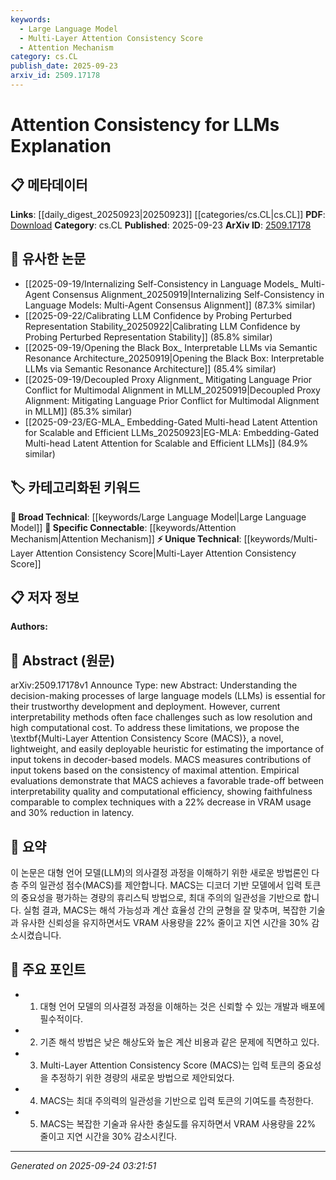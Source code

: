 ```yaml
---
keywords:
  - Large Language Model
  - Multi-Layer Attention Consistency Score
  - Attention Mechanism
category: cs.CL
publish_date: 2025-09-23
arxiv_id: 2509.17178
---
```


<!-- KEYWORD_LINKING_METADATA:
{
  "processed_timestamp": "2025-09-24T03:21:51.201211",
  "vocabulary_version": "1.0",
  "selected_keywords": [
    "Large Language Model",
    "Multi-Layer Attention Consistency Score",
    "Attention Mechanism"
  ],
  "rejected_keywords": [],
  "similarity_scores": {
    "Large Language Model": 0.85,
    "Multi-Layer Attention Consistency Score": 0.8,
    "Attention Mechanism": 0.88
  },
  "extraction_method": "AI_prompt_based",
  "budget_applied": true,
  "candidates_json": {
    "candidates": [
      {
        "surface": "Large Language Models",
        "canonical": "Large Language Model",
        "aliases": [
          "LLMs"
        ],
        "category": "broad_technical",
        "rationale": "Central to the paper's focus, linking to a broad technical concept widely used in NLP.",
        "novelty_score": 0.3,
        "connectivity_score": 0.9,
        "specificity_score": 0.5,
        "link_intent_score": 0.85
      },
      {
        "surface": "Multi-Layer Attention Consistency Score",
        "canonical": "Multi-Layer Attention Consistency Score",
        "aliases": [
          "MACS"
        ],
        "category": "unique_technical",
        "rationale": "Introduces a novel method specific to the paper, enhancing unique technical linkage.",
        "novelty_score": 0.95,
        "connectivity_score": 0.6,
        "specificity_score": 0.9,
        "link_intent_score": 0.8
      },
      {
        "surface": "Attention Mechanism",
        "canonical": "Attention Mechanism",
        "aliases": [],
        "category": "specific_connectable",
        "rationale": "Key concept in the paper, facilitating connections with related works on attention in neural networks.",
        "novelty_score": 0.4,
        "connectivity_score": 0.85,
        "specificity_score": 0.7,
        "link_intent_score": 0.88
      }
    ],
    "ban_list_suggestions": [
      "interpretability methods",
      "computational efficiency",
      "input tokens"
    ]
  },
  "decisions": [
    {
      "candidate_surface": "Large Language Models",
      "resolved_canonical": "Large Language Model",
      "decision": "linked",
      "scores": {
        "novelty": 0.3,
        "connectivity": 0.9,
        "specificity": 0.5,
        "link_intent": 0.85
      }
    },
    {
      "candidate_surface": "Multi-Layer Attention Consistency Score",
      "resolved_canonical": "Multi-Layer Attention Consistency Score",
      "decision": "linked",
      "scores": {
        "novelty": 0.95,
        "connectivity": 0.6,
        "specificity": 0.9,
        "link_intent": 0.8
      }
    },
    {
      "candidate_surface": "Attention Mechanism",
      "resolved_canonical": "Attention Mechanism",
      "decision": "linked",
      "scores": {
        "novelty": 0.4,
        "connectivity": 0.85,
        "specificity": 0.7,
        "link_intent": 0.88
      }
    }
  ]
}
-->

# Attention Consistency for LLMs Explanation

## 📋 메타데이터

**Links**: [[daily_digest_20250923|20250923]] [[categories/cs.CL|cs.CL]]
**PDF**: [Download](https://arxiv.org/pdf/2509.17178.pdf)
**Category**: cs.CL
**Published**: 2025-09-23
**ArXiv ID**: [2509.17178](https://arxiv.org/abs/2509.17178)

## 🔗 유사한 논문
- [[2025-09-19/Internalizing Self-Consistency in Language Models_ Multi-Agent Consensus Alignment_20250919|Internalizing Self-Consistency in Language Models: Multi-Agent Consensus Alignment]] (87.3% similar)
- [[2025-09-22/Calibrating LLM Confidence by Probing Perturbed Representation Stability_20250922|Calibrating LLM Confidence by Probing Perturbed Representation Stability]] (85.8% similar)
- [[2025-09-19/Opening the Black Box_ Interpretable LLMs via Semantic Resonance Architecture_20250919|Opening the Black Box: Interpretable LLMs via Semantic Resonance Architecture]] (85.4% similar)
- [[2025-09-19/Decoupled Proxy Alignment_ Mitigating Language Prior Conflict for Multimodal Alignment in MLLM_20250919|Decoupled Proxy Alignment: Mitigating Language Prior Conflict for Multimodal Alignment in MLLM]] (85.3% similar)
- [[2025-09-23/EG-MLA_ Embedding-Gated Multi-head Latent Attention for Scalable and Efficient LLMs_20250923|EG-MLA: Embedding-Gated Multi-head Latent Attention for Scalable and Efficient LLMs]] (84.9% similar)

## 🏷️ 카테고리화된 키워드
**🧠 Broad Technical**: [[keywords/Large Language Model|Large Language Model]]
**🔗 Specific Connectable**: [[keywords/Attention Mechanism|Attention Mechanism]]
**⚡ Unique Technical**: [[keywords/Multi-Layer Attention Consistency Score|Multi-Layer Attention Consistency Score]]

## 📋 저자 정보

**Authors:** 

## 📄 Abstract (원문)

arXiv:2509.17178v1 Announce Type: new 
Abstract: Understanding the decision-making processes of large language models (LLMs) is essential for their trustworthy development and deployment. However, current interpretability methods often face challenges such as low resolution and high computational cost. To address these limitations, we propose the \textbf{Multi-Layer Attention Consistency Score (MACS)}, a novel, lightweight, and easily deployable heuristic for estimating the importance of input tokens in decoder-based models. MACS measures contributions of input tokens based on the consistency of maximal attention. Empirical evaluations demonstrate that MACS achieves a favorable trade-off between interpretability quality and computational efficiency, showing faithfulness comparable to complex techniques with a 22\% decrease in VRAM usage and 30\% reduction in latency.

## 📝 요약

이 논문은 대형 언어 모델(LLM)의 의사결정 과정을 이해하기 위한 새로운 방법론인 다층 주의 일관성 점수(MACS)를 제안합니다. MACS는 디코더 기반 모델에서 입력 토큰의 중요성을 평가하는 경량의 휴리스틱 방법으로, 최대 주의의 일관성을 기반으로 합니다. 실험 결과, MACS는 해석 가능성과 계산 효율성 간의 균형을 잘 맞추며, 복잡한 기술과 유사한 신뢰성을 유지하면서도 VRAM 사용량을 22% 줄이고 지연 시간을 30% 감소시켰습니다.

## 🎯 주요 포인트

- 1. 대형 언어 모델의 의사결정 과정을 이해하는 것은 신뢰할 수 있는 개발과 배포에 필수적이다.
- 2. 기존 해석 방법은 낮은 해상도와 높은 계산 비용과 같은 문제에 직면하고 있다.
- 3. Multi-Layer Attention Consistency Score (MACS)는 입력 토큰의 중요성을 추정하기 위한 경량의 새로운 방법으로 제안되었다.
- 4. MACS는 최대 주의력의 일관성을 기반으로 입력 토큰의 기여도를 측정한다.
- 5. MACS는 복잡한 기술과 유사한 충실도를 유지하면서 VRAM 사용량을 22% 줄이고 지연 시간을 30% 감소시킨다.


---

*Generated on 2025-09-24 03:21:51*